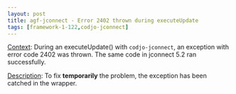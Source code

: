 ```yaml
---
layout: post
title: agf-jconnect - Error 2402 thrown during executeUpdate
tags: [framework-1-122,codjo-jconnect]
---
```

<u>Context</u>:
During an executeUpdate() with ```codjo-jconnect```, an exception with error code 2402 was thrown.
The same code in jconnect 5.2 ran successfully.

<u>Description</u>:
To fix **temporarily** the problem, the exception has been catched in the wrapper. 
